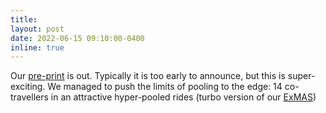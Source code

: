 ```yaml
---
title:
layout: post
date: 2022-06-15 09:10:00-0400
inline: true
---
```


Our [pre-print](https://arxiv.org/abs/2206.05940) is out. Typically it is too early to announce, but this is super-exciting. We managed to push the limits of pooling to the edge: 14 co-travellers in an attractive hyper-pooled rides (turbo version of our [ExMAS](https://doi.org/10.1016/j.trb.2020.06.006))
